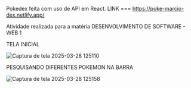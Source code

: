 Pokedex feita com uso de API em React.
LINK === https://poke-marcio-dex.netlify.app/

Atividade realizada para a matéria DESENVOLVIMENTO DE SOFTWARE - WEB 1

TELA INICIAL

![Captura de tela 2025-03-28 125110](https://github.com/user-attachments/assets/8df08f28-c4c6-4ccd-8bcb-abe535cb5904)

PESQUISANDO DIFERENTES POKEMON NA BARRA

![Captura de tela 2025-03-28 125158](https://github.com/user-attachments/assets/dc30b160-aa81-49c4-bf8b-a07c35b412f1)
